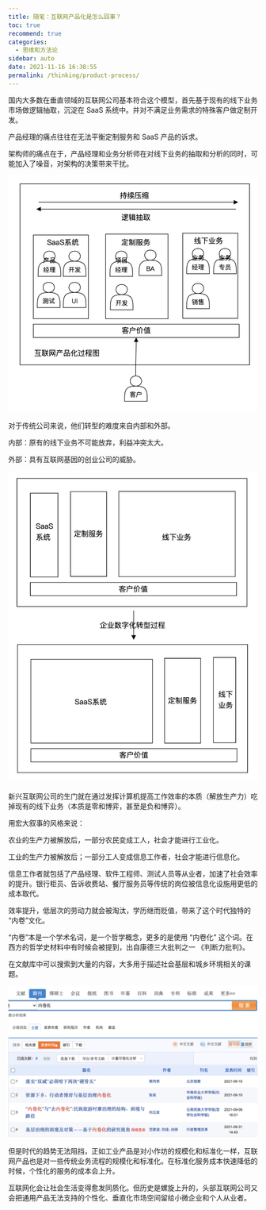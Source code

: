 ```yaml
---
title: 随笔：互联网产品化是怎么回事？
toc: true
recommend: true
categories: 
  - 思维和方法论
sidebar: auto
date: 2021-11-16 16:38:55
permalink: /thinking/product-process/
---
```




国内大多数在垂直领域的互联网公司基本符合这个模型，首先基于现有的线下业务市场做逻辑抽取，沉淀在 SaaS 系统中。并对不满足业务需求的特殊客户做定制开发。

产品经理的痛点往往在无法平衡定制服务和 SaaS 产品的诉求。

架构师的痛点在于，产品经理和业务分析师在对线下业务的抽取和分析的同时，可能加入了噪音，对架构的决策带来干扰。

![image-20210922110921813](./product-process/image-20210922110921813.png)


对于传统公司来说，他们转型的难度来自内部和外部。

内部：原有的线下业务不可能放弃，利益冲突太大。

外部：具有互联网基因的创业公司的威胁。

![image-20210922110936823](./product-process/image-20210922110936823.png)

新兴互联网公司的生门就在通过发挥计算机提高工作效率的本质（解放生产力）吃掉现有的线下业务（本质是零和博弈，甚至是负和博弈）。

用宏大叙事的风格来说：



农业的生产力被解放后，一部分农民变成工人，社会才能进行工业化。

工业的生产力被解放后；一部分工人变成信息工作者，社会才能进行信息化。



信息工作者就包括了产品经理、软件工程师、测试人员等从业者，加速了社会效率的提升。银行柜员、告诉收费站、餐厅服务员等传统的岗位被信息化设施用更低的成本取代。

效率提升，低层次的劳动力就会被淘汰，学历继而贬值，带来了这个时代独特的 “内卷”文化。

“内卷”本是一个学术名词，是一个哲学概念，更多的是使用 “内卷化” 这个词。在西方的哲学史材料中有时候会被提到，出自康德三大批判之一 《判断力批判》。

在文献库中可以搜索到大量的内容，大多用于描述社会基层和城乡环境相关的课题。

![image-20210922124029224](./product-process/image-20210922124029224.png)

但是时代的趋势无法阻挡，正如工业产品是对小作坊的规模化和标准化一样，互联网产品也是对一些传统业务流程的规模化和标准化。在标准化服务成本快速降低的时候，个性化的服务的成本会上升。

互联网化会让社会生活变得愈发同质化。但历史是螺旋上升的，头部互联网公司又会把通用产品无法支持的个性化、垂直化市场空间留给小微企业和个人从业者。

